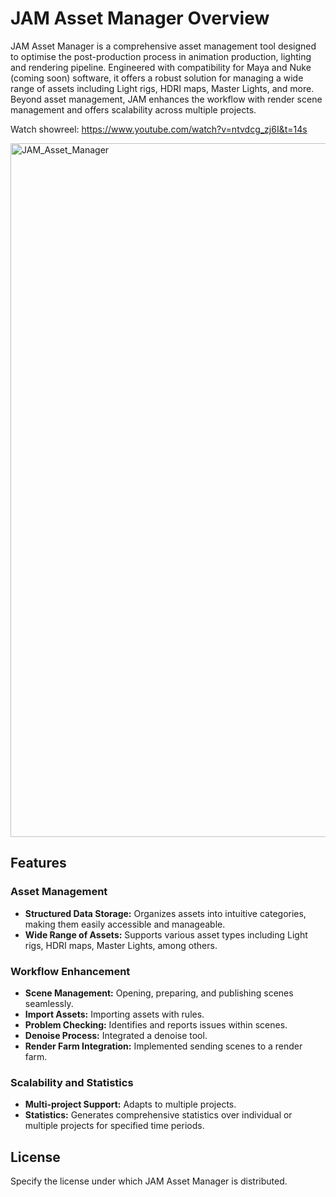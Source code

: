 # JAM Asset Manager Overview

JAM Asset Manager is a comprehensive asset management tool designed to optimise the post-production process in animation production, lighting and rendering pipeline. Engineered with compatibility for Maya and Nuke (coming soon) software, it offers a robust solution for managing a wide range of assets including Light rigs, HDRI maps, Master Lights, and more. Beyond asset management, JAM enhances the workflow with render scene management and offers scalability across multiple projects.

Watch showreel: https://www.youtube.com/watch?v=ntvdcg_zj6I&t=14s

<img width="1110" alt="JAM_Asset_Manager" src="https://github.com/ginzburg-dev/JAM-asset-manager/assets/143356357/d4c7b994-8b63-48b2-a076-0ef36a24aa3c">

## Features

### Asset Management
- **Structured Data Storage:** Organizes assets into intuitive categories, making them easily accessible and manageable.
- **Wide Range of Assets:** Supports various asset types including Light rigs, HDRI maps, Master Lights, among others.

### Workflow Enhancement
- **Scene Management:** Opening, preparing, and publishing scenes seamlessly.
- **Import Assets:** Importing assets with rules.
- **Problem Checking:** Identifies and reports issues within scenes.
- **Denoise Process:** Integrated a denoise tool.
- **Render Farm Integration:** Implemented sending scenes to a render farm.

### Scalability and Statistics
- **Multi-project Support:** Adapts to multiple projects.
- **Statistics:** Generates comprehensive statistics over individual or multiple projects for specified time periods.

## License
Specify the license under which JAM Asset Manager is distributed.
